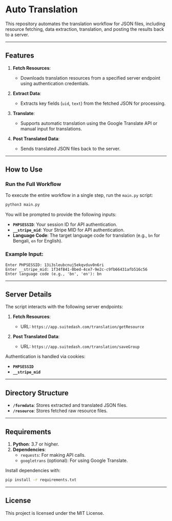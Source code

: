 # Auto Translation

This repository automates the translation workflow for JSON files, including resource fetching, data extraction, translation, and posting the results back to a server.

---

## Features

1. **Fetch Resources**:
   - Downloads translation resources from a specified server endpoint using authentication credentials.

2. **Extract Data**:
   - Extracts key fields (`uid`, `text`) from the fetched JSON for processing.

3. **Translate**:
   - Supports automatic translation using the Google Translate API or manual input for translations.

4. **Post Translated Data**:
   - Sends translated JSON files back to the server.

---

## How to Use

### Run the Full Workflow

To execute the entire workflow in a single step, run the `main.py` script:

```bash
python3 main.py
```

You will be prompted to provide the following inputs:

- **`PHPSESSID`**: Your session ID for API authentication.
- **`__stripe_mid`**: Your Stripe MID for API authentication.
- **Language Code**: The target language code for translation (e.g., `bn` for Bengali, `en` for English).

### Example Input:

```plaintext
Enter PHPSESSID: 13i3sleubcnuj5ekqvduv0n6ri
Enter __stripe_mid: 1f34f841-0bed-4ce7-9e2c-c9fb66431afb516c56
Enter language code (e.g., 'bn', 'en'): bn
```

---

## Server Details

The script interacts with the following server endpoints:

1. **Fetch Resources**:
   - URL: `https://app.suitedash.com/translation/getResource`

2. **Post Translated Data**:
   - URL: `https://app.suitedash.com/translation/saveGroup`

Authentication is handled via cookies:
- **`PHPSESSID`**
- **`__stripe_mid`**

---

## Directory Structure

- **`/formdata`**: Stores extracted and translated JSON files.
- **`/resource`**: Stores fetched raw resource files.

---

## Requirements

1. **Python**: 3.7 or higher.
2. **Dependencies**:
   - `requests`: For making API calls.
   - `googletrans` (optional): For using Google Translate.

Install dependencies with:
```bash
pip install -r requirements.txt
```

---

## License

This project is licensed under the MIT License.
